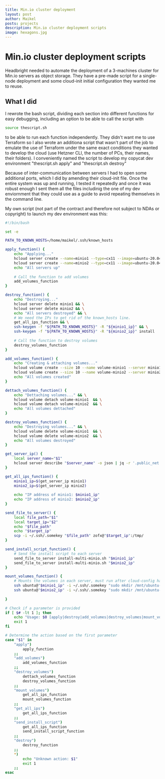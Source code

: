 ```yaml
---
title: Min.io cluster deployment
layout: post
author: Maikel
posts: projects
description: Min.io cluster deployment scripts
image: hexagons.jpg
---
```


# Min.io cluster deployment scripts

Headbright needed to automate the deployment of a 3-machines cluster for Min.io servers as object storage. They have a pre-made script for a single-node deployment and some cloud-init initial configuration they wanted me to reuse. 

## What I did

I rewrote the bash script, dividing each section into different functions for easy debugging, including an option to be able to call the script with 

```bash
source thescript.sh
```

to be able to run each function independently. They didn't want me to use Terraform so I also wrote an additiona script that wasn't part of the job to emulate the use of Terraform under the same exact conditions they wanted to develop the cloud (use Hetzner CLI, the number of PCs, their names, their folders). I conveniently named the script to develop my copycat dev environment "thescript.sh apply" and "thescript.sh destroy"

Because of inter-communication  between servers I had to open some additional ports, which I did by amending their cloud-init file. Once the entire system was up and running, I tested it repeatedly and once it was robust enough I sent them all the files includinig the one of my dev enviornment that they could use as a guide to avoid repeating themselves in the command line.

My own script (not part of the contract and therefore not subject to NDAs or copyright) to launch my dev environment was this:

```bash
#!/bin/bash

set -e

PATH_TO_KNOWN_HOSTS=/home/maikel/.ssh/known_hosts

apply_function() {
    echo "Applying..."
    hcloud server create --name=minio1 --type=cx11 --image=ubuntu-20.04 --user-data-from-file=cloud-config.yaml && \
    hcloud server create --name=minio2 --type=cx11 --image=ubuntu-20.04 --user-data-from-file=cloud-config.yaml && \
    echo "All servers up"
    
    # Call the function to add volumes
    add_volumes_function
}

destroy_function() {
    echo "Destroying..."
    hcloud server delete minio1 && \
    hcloud server delete minio2 && \
    echo "All servers destroyed" && \
    # We need the IPs to get rid of the known_hosts line. 
    get_all_ips_function && \
    ssh-keygen -f "${PATH_TO_KNOWN_HOSTS}" -R "${minio1_ip}" && \
    ssh-keygen -f "${PATH_TO_KNOWN_HOSTS}" -R "${minio2_ip}" install
    
    # Call the function to destroy volumes
    destroy_volumes_function
}

add_volumes_function() {
    echo "Creating & attaching volumes..."
    hcloud volume create --size 10 --name volume-minio1 --server minio1 && \
    hcloud volume create --size 10 --name volume-minio2 --server minio2 && \
    echo "All volumes created"
}

dettach_volumes_function() {
    echo "Dettaching volumes..." && \
    hcloud volume detach volume-minio1  && \
    hcloud volume detach volume-minio2  && \
    echo "All volumes dettached"
}

destroy_volumes_function() {
    echo "Destroying volumes..." && \
    hcloud volume delete volume-minio1  && \
    hcloud volume delete volume-minio2  && \
    echo "All volumes destroyed"
}

get_server_ip() {
    local server_name="$1"
    hcloud server describe "$server_name" -o json | jq -r '.public_net.ipv4.ip'
}

get_all_ips_function() {
    minio1_ip=$(get_server_ip minio1)
    minio2_ip=$(get_server_ip minio2)
    
    echo "IP address of minio1: $minio1_ip"
    echo "IP address of minio2: $minio2_ip"
}

send_file_to_server() {
    local file_path="$1"
    local target_ip="$2"
    echo "$file_path"
    echo "$target_ip"
    scp -i ~/.ssh/.somekey "$file_path" zofx@"$target_ip":/tmp/
}

send_install_script_function() {
    # Send the install script to each server
    send_file_to_server install-multi-minio.sh "$minio1_ip"
    send_file_to_server install-multi-minio.sh "$minio2_ip"
}

mount_volumes_function() {
    # Mounts the volumes in each server, must run after cloud-config has finished
    ssh ubuntu@"$minio1_ip" -i ~/.ssh/.somekey "sudo mkdir /mnt/ubuntu-minio0 && sudo mkfs.xfs /dev/sdb && sudo mount /dev/sdb /mnt/ubuntu-minio0"
    ssh ubuntu@"$minio2_ip" -i ~/.ssh/.somekey "sudo mkdir /mnt/ubuntu-minio0 && sudo mkfs.xfs /dev/sdb && sudo mount /dev/sdb /mnt/ubuntu-minio0"
    
}

# Check if a parameter is provided
if [ $# -lt 1 ]; then
    echo "Usage: $0 [apply|destroy|add_volumes|destroy_volumes|mount_volumes]"
    exit 1
fi

# Determine the action based on the first parameter
case "$1" in
    "apply")
        apply_function
    ;;
    "add_volumes")
        add_volumes_function
    ;;
    "destroy_volumes")
        dettach_volumes_function
        destroy_volumes_function
    ;;
    "mount_volumes")
        get_all_ips_function
        mount_volumes_function
    ;;
    "get_all_ips")
        get_all_ips_function
    ;;
    "send_install_script")
        get_all_ips_function
        send_install_script_function
    ;;
    "destroy")
        destroy_function
    ;;
    *)
        echo "Unknown action: $1"
        exit 1
    ;;
esac

```